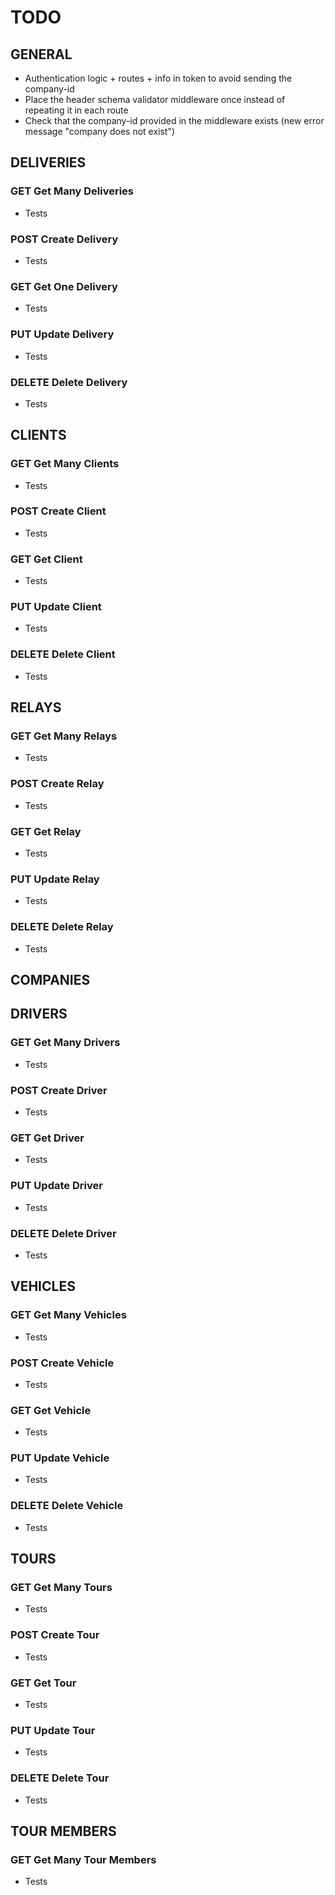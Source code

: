 # TODO

## GENERAL

- Authentication logic + routes + info in token to avoid sending the company-id
- Place the header schema validator middleware once instead of repeating it in each route
- Check that the company-id provided in the middleware exists (new error message "company does not exist")

## DELIVERIES

### GET Get Many Deliveries

- Tests

### POST Create Delivery

- Tests

### GET Get One Delivery

- Tests

### PUT Update Delivery

- Tests

### DELETE Delete Delivery

- Tests

## CLIENTS

### GET Get Many Clients

- Tests

### POST Create Client

- Tests

### GET Get Client

- Tests

### PUT Update Client

- Tests

### DELETE Delete Client

- Tests

## RELAYS

### GET Get Many Relays

- Tests

### POST Create Relay

- Tests

### GET Get Relay

- Tests

### PUT Update Relay

- Tests

### DELETE Delete Relay

- Tests

## COMPANIES

## DRIVERS

### GET Get Many Drivers

- Tests

### POST Create Driver

- Tests

### GET Get Driver

- Tests

### PUT Update Driver

- Tests

### DELETE Delete Driver

- Tests

## VEHICLES

### GET Get Many Vehicles

- Tests

### POST Create Vehicle

- Tests

### GET Get Vehicle

- Tests

### PUT Update Vehicle

- Tests

### DELETE Delete Vehicle

- Tests

## TOURS

### GET Get Many Tours

- Tests

### POST Create Tour

- Tests

### GET Get Tour

- Tests

### PUT Update Tour

- Tests

### DELETE Delete Tour

- Tests

## TOUR MEMBERS

### GET Get Many Tour Members

- Tests